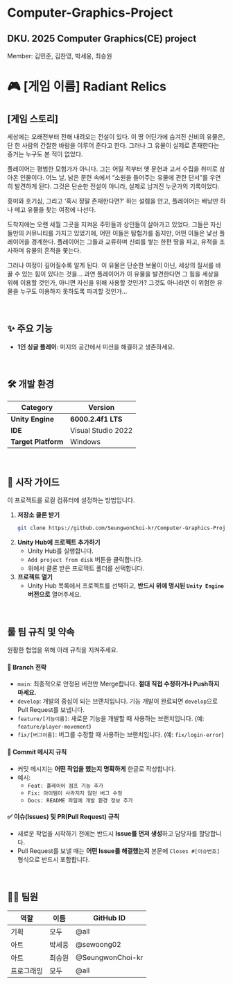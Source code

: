# Computer-Graphics-Project
## DKU. 2025 Computer Graphics(CE) project

Member: 김민준, 김찬영, 박세웅, 최승원
<br>

# 🎮 [게임 이름] Radiant Relics
## [게임 스토리]

세상에는 오래전부터 전해 내려오는 전설이 있다.
이 땅 어딘가에 숨겨진 신비의 유물은, 단 한 사람의 간절한 바람을 이루어 준다고 한다.
그러나 그 유물이 실제로 존재한다는 증거는 누구도 본 적이 없었다.

플레이어는 평범한 모험가가 아니다.
그는 어릴 적부터 옛 문헌과 고서 수집을 취미로 삼아온 인물이다.
어느 날, 낡은 문헌 속에서 “소원을 들어주는 유물에 관한 단서”를 우연히 발견하게 된다.
그것은 단순한 전설이 아니라, 실제로 남겨진 누군가의 기록이었다.

흥미와 호기심, 그리고 ‘혹시 정말 존재한다면?’ 하는 설렘을 안고,
플레이어는 배낭만 하나 메고 유물을 찾는 여정에 나선다.

도착지에는 오랜 세월 그곳을 지켜온 주민들과 상인들이 살아가고 있었다.
그들은 자신들만의 커뮤니티를 가지고 있었기에, 어떤 이들은 탐험가를 돕지만, 어떤 이들은 낯선 플레이어을 경계한다.
플레이어는 그들과 교류하며 신뢰를 쌓는 한편 땅을 파고, 유적을 조사하며 유물의 흔적을 쫓는다.

그러나 여정이 깊어질수록 알게 된다.
이 유물은 단순한 보물이 아닌, 세상의 질서를 바꿀 수 있는 힘이 있다는 것을...
과연 플레이어가 이 유물을 발견한다면
그 힘을 세상을 위해 이용할 것인가, 아니면 자신을 위해 사용할 것인가?
그것도 아니라면 이 위험한 유물을 누구도 이용하지 못하도록 파괴할 것인가...

<br>

## ✨ 주요 기능

* **1인 싱글 플레이**: 미지의 공간에서 미션을 해결하고 생존하세요.


<br>

## 🛠️ 개발 환경

| Category | Version |
|---|---|
| **Unity Engine** | **6000.2.4f1 LTS** |
| **IDE** | Visual Studio 2022 |
| **Target Platform** | Windows |


<br>

## 🚀 시작 가이드

이 프로젝트를 로컬 컴퓨터에 설정하는 방법입니다.

1.  **저장소 클론 받기**
    ```bash
    git clone https://github.com/SeungwonChoi-kr/Computer-Graphics-Project.git
    ```
2.  **Unity Hub에 프로젝트 추가하기**
    - Unity Hub를 실행합니다.
    - `Add project from disk` 버튼을 클릭합니다.
    - 위에서 클론 받은 프로젝트 폴더를 선택합니다.
3.  **프로젝트 열기**
    - Unity Hub 목록에서 프로젝트를 선택하고, **반드시 위에 명시된 `Unity Engine` 버전으로** 열어주세요.


<br>

## 룰 팀 규칙 및 약속

원활한 협업을 위해 아래 규칙을 지켜주세요.

#### 🌿 Branch 전략

- `main`: 최종적으로 안정된 버전만 Merge합니다. **절대 직접 수정하거나 Push하지 마세요.**
- `develop`: 개발의 중심이 되는 브랜치입니다. 기능 개발이 완료되면 `develop`으로 Pull Request를 보냅니다.
- `feature/[기능이름]`: 새로운 기능을 개발할 때 사용하는 브랜치입니다. (예: `feature/player-movement`)
- `fix/[버그이름]`: 버그를 수정할 때 사용하는 브랜치입니다. (예: `fix/login-error`)

#### 💬 Commit 메시지 규칙

- 커밋 메시지는 **어떤 작업을 했는지 명확하게** 한글로 작성합니다.
- 예시:
    - `Feat: 플레이어 점프 기능 추가`
    - `Fix: 아이템이 사라지지 않던 버그 수정`
    - `Docs: README 파일에 개발 환경 정보 추가`

#### ✅ 이슈(Issues) 및 PR(Pull Request) 규칙

- 새로운 작업을 시작하기 전에는 반드시 **Issue를 먼저 생성**하고 담당자를 할당합니다.
- Pull Request를 보낼 때는 **어떤 Issue를 해결했는지** 본문에 `Closes #[이슈번호]` 형식으로 반드시 포함합니다.


<br>

## 🧑‍💻 팀원

| 역할 | 이름 | GitHub ID |
|---|---|---|
| 기획 | 모두 | @all |
| 아트 | 박세웅 | @sewoong02 |
| 아트 | 최승원 | @SeungwonChoi-kr |
| 프로그래밍 | 모두 | @all |
